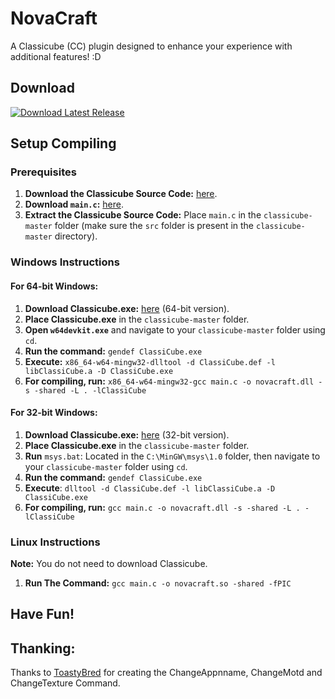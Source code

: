 # NovaCraft

A Classicube (CC) plugin designed to enhance your experience with additional features! :D

## Download

[![Download Latest Release](https://img.shields.io/badge/Download-Last%20Release-brightgreen?style=for-the-badge&logo=github)](https://github.com/mastergive514/NovaCraft2/releases/latest)

## Setup Compiling

### Prerequisites

1. **Download the Classicube Source Code:** [here](https://github.com/UnknownShadow200/ClassiCube/archive/refs/heads/master.zip).
2. **Download `main.c`:** [here](https://raw.githubusercontent.com/mastergive514/NovaCraft2/main/main.c).
3. **Extract the Classicube Source Code:** Place `main.c` in the `classicube-master` folder (make sure the `src` folder is present in the `classicube-master` directory).

### Windows Instructions

#### For 64-bit Windows:

1. **Download Classicube.exe:** [here](https://www.classicube.net/download/) (64-bit version).
2. **Place Classicube.exe** in the `classicube-master` folder.
3. **Open `w64devkit.exe`** and navigate to your `classicube-master` folder using `cd`.
4. **Run the command:** 
   ```gendef ClassiCube.exe```
5. **Execute:** ```x86_64-w64-mingw32-dlltool -d ClassiCube.def -l libClassiCube.a -D ClassiCube.exe```
6. **For compiling, run:** ```x86_64-w64-mingw32-gcc main.c -o novacraft.dll -s -shared -L . -lClassiCube```
#### For 32-bit Windows:
1. **Download Classicube.exe:** [here](https://www.classicube.net/download/) (32-bit version).
2. **Place Classicube.exe** in the `classicube-master` folder.
3. **Run** ```msys.bat```: Located in the ```C:\MinGW\msys\1.0``` folder, then navigate to your ```classicube-master``` folder using ```cd```.
4. **Run the command:** ```gendef ClassiCube.exe```
5. **Execute**: ```dlltool -d ClassiCube.def -l libClassiCube.a -D ClassiCube.exe```
6. **For compiling, run:** ```gcc main.c -o novacraft.dll -s -shared -L . -lClassiCube```
### Linux Instructions
**Note:** You do not need to download Classicube.
1. **Run The Command:** ```gcc main.c -o novacraft.so -shared -fPIC```


## Have Fun!


## Thanking:

Thanks to [ToastyBred](https://github.com/1ToastyBred1/) for creating the ChangeAppnname, ChangeMotd and ChangeTexture Command.
